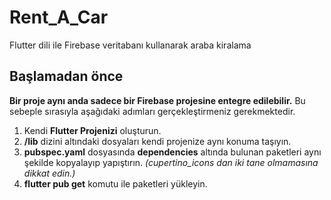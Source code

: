 # Rent_A_Car
Flutter dili ile Firebase veritabanı kullanarak araba kiralama

## Başlamadan önce

**Bir proje aynı anda sadece bir Firebase projesine entegre edilebilir.**
Bu sebeple sırasıyla aşağıdaki adımları gerçekleştirmeniz gerekmektedir.
 1. Kendi **Flutter Projenizi** oluşturun.
 2. **/lib** dizini altındaki dosyaları kendi projenize aynı konuma taşıyın.
 3. **pubspec.yaml** dosyasında **dependencies** altında bulunan paketleri aynı şekilde kopyalayıp yapıştırın. _(cupertino_icons dan iki tane olmamasına dikkat edin.)_
 4. **flutter pub get** komutu ile paketleri yükleyin.
 

